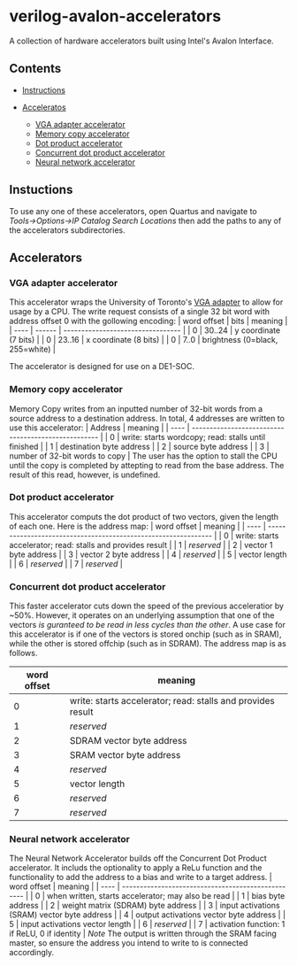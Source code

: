 # verilog-avalon-accelerators
A collection of hardware accelerators built using Intel's Avalon Interface.

## Contents

* [Instructions](#instructions)

* [Acceleratos](#accelerators)
  * [VGA adapter accelerator](#vga-adapter-accelerator)
  * [Memory copy accelerator](#memory-copy-accelerator)
  * [Dot product accelerator](#dot-product-accelerator)
  * [Concurrent dot product accelerator](#concurrent-dot-product-accelerator)
  * [Neural network accelerator](#neural-network-accelerator)


## Instuctions
To use any one of these accelerators, open Quartus and navigate to _Tools&rarr;Options&rarr;IP Catalog Search Locations_ then add the
paths to any of the accelerators subdirectories.

## Accelerators
### VGA adapter accelerator
This accelerator wraps the University of Toronto's [VGA adapter](https://www.eecg.utoronto.ca/~jayar/ece241_06F/vga/) to allow for usage by a CPU. The write request
consists of a single 32 bit word with address offset 0 with the gollowing encoding:
| word offset | bits   | meaning                    |
| ---- | ------ | --------------------------------- |
|   0  | 30..24 | y coordinate (7 bits)             |
|   0  | 23..16 | x coordinate (8 bits)             |
|   0  | 7..0   | brightness (0=black, 255=white)   |

The accelerator is designed for use on a DE1-SOC.
### Memory copy accelerator
Memory Copy writes from an inputted number of 32-bit words from a source address to a destination address. In total, 4 addresses are written to use this accelerator:
| Address |                       meaning                       |
| ---- | --------------------------------------------------- |
|   0  | write: starts wordcopy; read: stalls until finished |
|   1  | destination byte address                            |
|   2  | source byte address                                 |
|   3  | number of 32-bit words to copy                      |
The user has the option to stall the CPU until the copy is completed by attepting to read from the base address. The result of this read, however, is undefined.
### Dot product accelerator
This accelerator computs the dot product of two vectors, given the length of each one. Here is the address map:
| word offset |                       meaning                                  |
| ---- | -------------------------------------------------------------- |
|   0  | write: starts accelerator; read: stalls and provides result    |
|   1  | _reserved_                                                     |
|   2  | vector 1 byte address                                     |
|   3  | vector 2 byte address                          |
|   4  | _reserved_                                                     |
|   5  | vector length                                |
|   6  | _reserved_                                                     |
|   7  | _reserved_                                                     |
### Concurrent dot product accelerator
This faster accelerator cuts down the speed of the previous acceleratior by ~50%. However, it operates on an underlying assumption that one of the vectors _is guranteed to be read in less
cycles than the other_. A use case for this accelerator is if one of the vectors is stored onchip (such as in SRAM), while the other is stored offchip (such as in SDRAM). The address map is as follows.

| word offset |                       meaning                                  |
| ---- | -------------------------------------------------------------- |
|   0  | write: starts accelerator; read: stalls and provides result    |
|   1  | _reserved_                                                     |
|   2  | SDRAM vector byte address                                     |
|   3  | SRAM vector byte address                          |
|   4  | _reserved_                                                     |
|   5  | vector length                                |
|   6  | _reserved_                                                     |
|   7  | _reserved_                                                     |

### Neural network accelerator
The Neural Network Accelerator builds off the Concurrent Dot Product accelerator. It includs the optionality to apply a ReLu function and the functionality to add the address to a bias and write to a target address.
| word offset |                       meaning                      |
| ---- | -------------------------------------------------- |
|   0  | when written, starts accelerator; may also be read |
|   1  | bias byte address                           |
|   2  | weight matrix (SDRAM) byte address                         |
|   3  | input activations (SRAM) vector byte address              |
|   4  | output activations vector byte address             |
|   5  | input activations vector length                    |
|   6  | _reserved_                                         |
|   7  | activation function: 1 if ReLU, 0 if identity      |
*Note* The output is written through the SRAM facing master, so ensure the address you intend to write to is connected accordingly.

